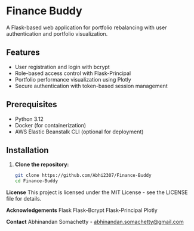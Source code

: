 # Finance Buddy

A Flask-based web application for portfolio rebalancing with user authentication and portfolio visualization.

## Features

- User registration and login with bcrypt
- Role-based access control with Flask-Principal
- Portfolio performance visualization using Plotly
- Secure authentication with token-based session management

## Prerequisites

- Python 3.12
- Docker (for containerization)
- AWS Elastic Beanstalk CLI (optional for deployment)

## Installation

1. **Clone the repository:**

   ```bash
   git clone https://github.com/Abhi2307/Finance-Buddy
   cd Finance-Buddy

  **License**
This project is licensed under the MIT License - see the LICENSE file for details.

**Acknowledgements**
Flask
Flask-Bcrypt
Flask-Principal
Plotly

**Contact**
Abhinandan Somachetty - abhinandan.somachetty@gmail.com

